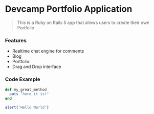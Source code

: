 # Devcamp Portfolio Application

> This is a Ruby on Rails 5 app that allows users to create their own Portfolio

### Features

- Realtime chat engine for comments
- Blog
- Portfolio
- Drag and Drop interface

### Code Example

```ruby
def my_great_method
  puts "here it is!"
end
```

```javascript
alert('Hello World')
```
